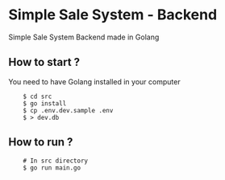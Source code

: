 # Simple Sale System  - Backend
Simple Sale System Backend made in Golang

## How to start ? 
You need to have Golang installed in your computer

```
    $ cd src
    $ go install
    $ cp .env.dev.sample .env
    $ > dev.db

```

## How to run ?

```
    # In src directory
    $ go run main.go
```


